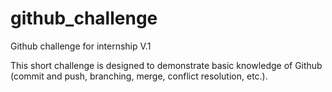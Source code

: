 # github_challenge

Github challenge for internship V.1

This short challenge is designed to demonstrate basic knowledge of Github (commit and push, branching, merge, conflict resolution, etc.).
